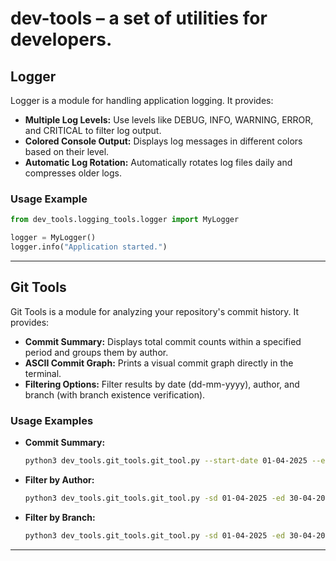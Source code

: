 # dev-tools – a set of utilities for developers.

## Logger

Logger is a module for handling application logging. It provides:

- **Multiple Log Levels:** Use levels like DEBUG, INFO, WARNING, ERROR, and CRITICAL to filter log output.
- **Colored Console Output:** Displays log messages in different colors based on their level.
- **Automatic Log Rotation:** Automatically rotates log files daily and compresses older logs.

### Usage Example

```python
from dev_tools.logging_tools.logger import MyLogger

logger = MyLogger()
logger.info("Application started.")
```

---

## Git Tools

Git Tools is a module for analyzing your repository's commit history. It provides:

- **Commit Summary:** Displays total commit counts within a specified period and groups them by author.
- **ASCII Commit Graph:** Prints a visual commit graph directly in the terminal.
- **Filtering Options:** Filter results by date (dd-mm-yyyy), author, and branch (with branch existence verification).

### Usage Examples

- **Commit Summary:**

  ```bash
  python3 dev_tools.git_tools.git_tool.py --start-date 01-04-2025 --end-date 30-04-2025
  ```

- **Filter by Author:**

  ```bash
  python3 dev_tools.git_tools.git_tool.py -sd 01-04-2025 -ed 30-04-2025 -a "John Doe"
  ```

- **Filter by Branch:**

  ```bash
  python3 dev_tools.git_tools.git_tool.py -sd 01-04-2025 -ed 30-04-2025 -b develop
  ```

---
